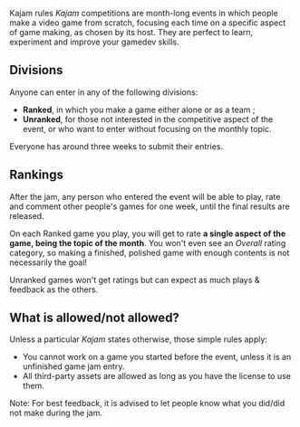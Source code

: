 Kajam rules
*Kajam* competitions are month-long events in which people make a video game from scratch, focusing each time on a specific aspect of game making, as chosen by its host. They are perfect to learn, experiment and improve your gamedev skills.

## Divisions

Anyone can enter in any of the following divisions:

* **Ranked**, in which you make a game either alone or as a team ;
* **Unranked**, for those not interested in the competitive aspect of the event, or who want to enter without focusing on the monthly topic.

Everyone has around three weeks to submit their entries.

## Rankings

After the jam, any person who entered the event will be able to play, rate and comment other people's games for one week, until the final results are released.

On each Ranked game you play, you will get to rate **a single aspect of the game, being the topic of the month**. You won't even see an *Overall* rating category, so making a finished, polished game with enough contents is not necessarily the goal!

Unranked games won't get ratings but can expect as much plays & feedback as the others.

## What is allowed/not allowed?

Unless a particular *Kajam* states otherwise, those simple rules apply:

* You cannot work on a game you started before the event, unless it is an unfinished game jam entry.
* All third-party assets are allowed as long as you have the license to use them.

Note: For best feedback, it is advised to let people know what you did/did not make during the jam.
